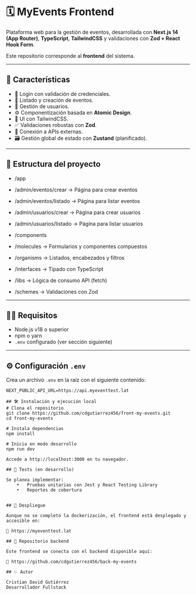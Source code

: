 # 🗓️ MyEvents Frontend

Plataforma web para la gestión de eventos, desarrollada con **Next.js 14 (App Router)**, **TypeScript**, **TailwindCSS** y validaciones con **Zod + React Hook Form**.

Este repositorio corresponde al **frontend** del sistema.

---

## 🚀 Características

- 🔐 Login con validación de credenciales.
- 🧾 Listado y creación de eventos.
- 👥 Gestión de usuarios.
- ⚙️ Componentización basada en **Atomic Design**.
- 🎨 UI con TailwindCSS.
- ✅ Validaciones robustas con **Zod**.
- 🔄 Conexión a APIs externas.
- 🗃️ Gestión global de estado con **Zustand** (planificado).

---

## 📁 Estructura del proyecto
- /app
- /admin/eventos/crear       → Página para crear eventos
- /admin/eventos/listado     → Página para listar eventos
- /admin/usuarios/crear      → Página para crear usuarios
- /admin/usuarios/listado    → Página para listar usuarios

- /components
- /molecules                 → Formularios y componentes compuestos
- /organisms                 → Listados, encabezados y filtros

- /interfaces                 → Tipado con TypeScript
- /libs                       → Lógica de consumo API (fetch)
- /schemes                    → Validaciones con Zod

---

## 🧑‍💻 Requisitos

- Node.js v18 o superior
- npm o yarn
- `.env` configurado (ver sección siguiente)

---

## ⚙️ Configuración `.env`

Crea un archivo `.env` en la raíz con el siguiente contenido:

```env
NEXT_PUBLIC_API_URL=https://api.myeventtest.lat

## 🛠️ Instalación y ejecución local
# Clona el repositorio
git clone https://github.com/cdgutierrez456/front-my-events.git
cd front-my-events

# Instala dependencias
npm install

# Inicia en modo desarrollo
npm run dev

Accede a http://localhost:3000 en tu navegador.

## 🧪 Tests (en desarrollo)

Se planea implementar:
	•	Pruebas unitarias con Jest y React Testing Library
	•	Reportes de cobertura


## 🐳 Despliegue

Aunque no se completó la dockerización, el frontend está desplegado y accesible en:

🔗 https://myeventtest.lat

## 📂 Repositorio backend

Este frontend se conecta con el backend disponible aquí:

🔗 https://github.com/cdgutierrez456/back-my-events

## ✨ Autor

Cristian David Gutiérrez
Desarrollador Fullstack